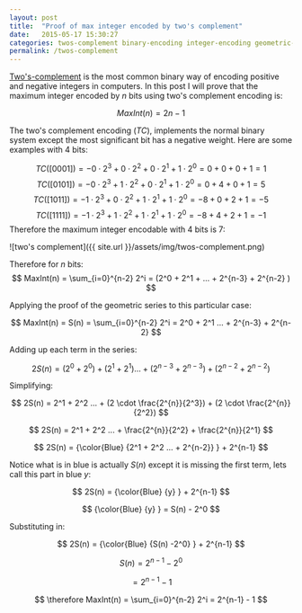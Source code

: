 ```yaml
---
layout: post
title:  "Proof of max integer encoded by two's complement"
date:   2015-05-17 15:30:27
categories: twos-complement binary-encoding integer-encoding geometric-series
permalink: /twos-complement
---
```


[Two's-complement](https://en.wikipedia.org/wiki/Two's_complement) is the most common binary way of encoding positive and negative integers in computers. In this post I will prove that the maximum integer encoded by $n$ bits using two's complement encoding is:

$$
MaxInt(n)=2n−1 
$$

The two's complement encoding ($TC$), implements the normal binary system except the most significant bit has a negative weight. Here are some examples with 4 bits:

$$
TC([0001]) = −0 \cdot 2^3 + 0 \cdot 2^2 + 0 \cdot 2^1 + 1 \cdot 2^0 = 0 + 0 + 0 + 1 = 1
$$
$$
TC([0101]) = −0 \cdot 2^3 + 1 \cdot 2^2 + 0 \cdot 2^1 + 1 \cdot 2^0 = 0 + 4 + 0 + 1 = 5
$$
$$
TC([1011]) = −1 \cdot 2^3 + 0 \cdot 2^2 + 1 \cdot 2^1 + 1 \cdot 2^0 = −8 + 0 + 2 + 1 = −5
$$
$$
TC([1111]) = −1 \cdot 2^3 + 1 \cdot 2^2 + 1 \cdot 2^1 + 1 \cdot 2^0 = −8 + 4 + 2 + 1 = −1
$$
Therefore the maximum integer encodable with 4 bits is 7:

![two's complement]({{ site.url }}/assets/img/twos-complement.png)

Therefore for $n$ bits:
$$
MaxInt(n) = \sum_{i=0}^{n-2} 2^i = (2^0 + 2^1 + ... + 2^{n-3} + 2^{n-2} )
$$

Applying the proof of the geometric series to this particular case:

$$
MaxInt(n) = S(n) = \sum_{i=0}^{n-2} 2^i = 2^0 + 2^1 ... + 2^{n-3} + 2^{n-2}
$$

Adding up each term in the series:

$$
2S(n) = (2^0 + 2^0) + (2^1 + 2^1) ... + (2^{n-3} + 2^{n-3}) + (2^{n-2} + 2^{n-2})
$$

Simplifying:

$$
2S(n) = 2^1 + 2^2 ... + (2 \cdot \frac{2^{n}}{2^3}) + (2 \cdot \frac{2^{n}}{2^2})
$$

$$
2S(n) = 2^1 + 2^2 ... + \frac{2^{n}}{2^2} + \frac{2^{n}}{2^1}
$$

$$
2S(n) = {\color{Blue} {2^1 + 2^2 ... + 2^{n-2}} } + 2^{n-1}
$$

Notice what is in blue is actually $S(n)$ except it is missing the first term, lets call this part in blue $y$:

$$
2S(n) = {\color{Blue} {y} } + 2^{n-1}
$$

$$
{\color{Blue} {y} } = S(n) - 2^0
$$

Substituting in:

$$
2S(n) = {\color{Blue} {S(n) -2^0} } + 2^{n-1}
$$

$$
S(n) = 2^{n-1} - 2^0
$$

$$
= 2^{n-1} - 1
$$

$$
\therefore MaxInt(n) = \sum_{i=0}^{n-2} 2^i = 2^{n-1} - 1
$$

<script type="text/x-mathjax-config">
MathJax.Hub.Config({
  tex2jax: {inlineMath: [['$','$'], ['\\(','\\)']]}
});
</script>
<script type="text/javascript" src="https://cdn.mathjax.org/mathjax/latest/MathJax.js?config=TeX-AMS-MML_HTMLorMML"></script>



